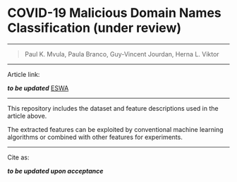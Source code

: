 # COVID-19 Malicious Domain Names Classification (under review)

---

> Paul K. Mvula, Paula Branco, Guy-Vincent Jourdan, Herna L. Viktor

---

Article link:

***to be updated***
[ESWA](https://www.journals.elsevier.com/expert-systems-with-applications)

---

This repository includes the dataset and feature descriptions used in the article above.

The extracted features can be exploited by conventional machine learning algorithms or combined with other features for experiments.

---

Cite as:

***to be updated upon acceptance***

